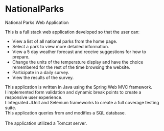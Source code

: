# NationalParks
National Parks Web Application

This is a full stack web application developed so that the user can:<br />
* View a list of all national parks from the home page.<br />
* Select a park to view more detailed information.<br />
* View a 5 day weather forecast and receive suggestions for how to prepare.<br />
* Change the units of the temperature display and have the choice remembered for the rest of the time browsing the website.<br />
* Participate in a daily survey.<br />
* View the results of the survey.<br />

This application is written in Java using the Spring Web MVC framework. <br />
I implemented form validation and dynamic break points to create a responsive user experience. <br />
I Integrated JUnit and Selenium frameworks to create a full coverage testing suite.<br />
This application queries from and modifies a SQL database. <br />
<br />
The application utilized a Tomcat server. 
